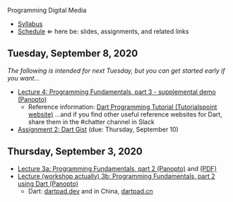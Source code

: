 Programming Digital Media

- [Syllabus](syllabus.md)
- [Schedule](schedule.md)   &lArr; here be: slides, assignments, and related links

## Tuesday, September 8, 2020

*The following is intended for next Tuesday, but you can get started early if you want...*

- [Lecture 4: Programming Fundamentals, part 3 - supplemental demo (Panopto)](https://rochester.hosted.panopto.com/Panopto/Pages/Viewer.aspx?id=7aa16050-2ea3-42e4-9d47-ac2d00d648d0)
  - Reference information: [Dart Programming Tutorial (Tutorialspoint website)](https://www.tutorialspoint.com/dart_programming/index.htm) ...and if you find other useful reference websites for Dart, share them in the #chatter channel in Slack
- [Assignment 2: Dart Gist](assignment02-dart-gist/instructions.md) (due: Thursday, September 10)

## Thursday, September 3, 2020

- [Lecture 3a: Programming Fundamentals, part 2 (Panopto)](https://rochester.hosted.panopto.com/Panopto/Pages/Viewer.aspx?id=c3fef8aa-dfbb-4f93-ab8a-ac2b00fbcd27) and [(PDF)](03-programming-fundamentals2/programming-fundamentals2.pdf)
- [Lecture (workshop actually) 3b: Programming Fundamentals, part 2 using Dart (Panopto)](https://rochester.hosted.panopto.com/Panopto/Pages/Viewer.aspx?id=547d735b-6e9f-4556-bb60-ac2b01641ecd)
  - Dart: [dartpad.dev](https://dartpad.dev/) and in China, [dartpad.cn](https://dartpad.cn/)

